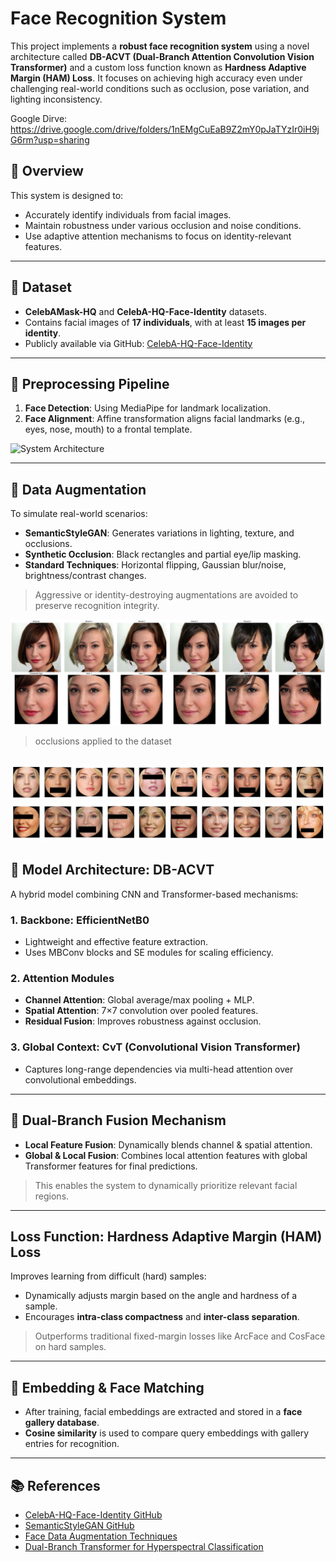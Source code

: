 # Face Recognition System

This project implements a **robust face recognition system** using a novel architecture called **DB-ACVT (Dual-Branch Attention Convolution Vision Transformer)** and a custom loss function known as **Hardness Adaptive Margin (HAM) Loss**. It focuses on achieving high accuracy even under challenging real-world conditions such as occlusion, pose variation, and lighting inconsistency.

Google Dirve: https://drive.google.com/drive/folders/1nEMgCuEaB9Z2mY0pJaTYzIr0iH9jG6rm?usp=sharing

## 🚀 Overview

This system is designed to:
- Accurately identify individuals from facial images.
- Maintain robustness under various occlusion and noise conditions.
- Use adaptive attention mechanisms to focus on identity-relevant features.

---

## 📂 Dataset

- **CelebAMask-HQ** and **CelebA-HQ-Face-Identity** datasets.
- Contains facial images of **17 individuals**, with at least **15 images per identity**.
- Publicly available via GitHub: [CelebA-HQ-Face-Identity](https://github.com/ndb796/CelebA-HQ-Face-Identity-and-Attributes-Recognition-PyTorch)

---

## 🧼 Preprocessing Pipeline

1. **Face Detection**: Using MediaPipe for landmark localization.
2. **Face Alignment**: Affine transformation aligns facial landmarks (e.g., eyes, nose, mouth) to a frontal template.

   
![System Architecture](docs/sample_image.png)

---

## 🧪 Data Augmentation

To simulate real-world scenarios:
- **SemanticStyleGAN**: Generates variations in lighting, texture, and occlusions.
- **Synthetic Occlusion**: Black rectangles and partial eye/lip masking.
- **Standard Techniques**: Horizontal flipping, Gaussian blur/noise, brightness/contrast changes.

> Aggressive or identity-destroying augmentations are avoided to preserve recognition integrity.

![System Architecture](docs/preprocessed.png)

> occlusions applied to the dataset

![System Architecture](docs/aligned_samples.png)
![System Architecture](docs/aligned_samples2.png)
---

## 🧠 Model Architecture: DB-ACVT

A hybrid model combining CNN and Transformer-based mechanisms:

### 1. **Backbone: EfficientNetB0**
- Lightweight and effective feature extraction.
- Uses MBConv blocks and SE modules for scaling efficiency.

### 2. **Attention Modules**
- **Channel Attention**: Global average/max pooling + MLP.
- **Spatial Attention**: 7×7 convolution over pooled features.
- **Residual Fusion**: Improves robustness against occlusion.

### 3. **Global Context: CvT (Convolutional Vision Transformer)**
- Captures long-range dependencies via multi-head attention over convolutional embeddings.

---

## 🔀 Dual-Branch Fusion Mechanism

- **Local Feature Fusion**: Dynamically blends channel & spatial attention.
- **Global & Local Fusion**: Combines local attention features with global Transformer features for final predictions.

> This enables the system to dynamically prioritize relevant facial regions.

---

##  Loss Function: Hardness Adaptive Margin (HAM) Loss

Improves learning from difficult (hard) samples:
- Dynamically adjusts margin based on the angle and hardness of a sample.
- Encourages **intra-class compactness** and **inter-class separation**.

> Outperforms traditional fixed-margin losses like ArcFace and CosFace on hard samples.

---

## 🧾 Embedding & Face Matching

- After training, facial embeddings are extracted and stored in a **face gallery database**.
- **Cosine similarity** is used to compare query embeddings with gallery entries for recognition.

---

## 📚 References

- [CelebA-HQ-Face-Identity GitHub](https://github.com/ndb796/CelebA-HQ-Face-Identity-and-Attributes-Recognition-PyTorch)  
- [SemanticStyleGAN GitHub](https://github.com/seasonSH/SemanticStyleGAN/tree/main)  
- [Face Data Augmentation Techniques](https://hackernoon.com/face-data-augmentation-part-2-image-synthesis)  
- [Dual-Branch Transformer for Hyperspectral Classification](https://www.researchgate.net/publication/380339581)  


